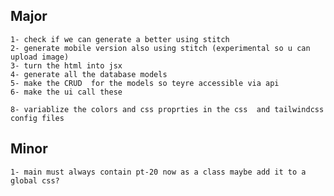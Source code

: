 ## Major	
	1- check if we can generate a better using stitch
	2- generate mobile version also using stitch (experimental so u can upload image)
	3- turn the html into jsx
	4- generate all the database models
	5- make the CRUD  for the models so teyre accessible via api
	6- make the ui call these
	
	8- variablize the colors and css proprties in the css  and tailwindcss config files

## Minor
	1- main must always contain pt-20 now as a class maybe add it to a global css?

